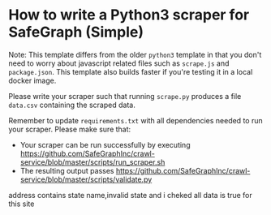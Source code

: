 # How to write a Python3 scraper for SafeGraph (Simple)

Note: This template differs from the older `python3` template in that you don't need to worry about javascript related files such as `scrape.js` and `package.json`. This template also builds faster if you're testing it in a local docker image.

Please write your scraper such that running `scrape.py` produces a file `data.csv` containing the scraped data.

Remember to update `requirements.txt` with all dependencies needed to run your scraper. 
Please make sure that:
* Your scraper can be run successfully by executing https://github.com/SafeGraphInc/crawl-service/blob/master/scripts/run_scraper.sh 
* The resulting output passes https://github.com/SafeGraphInc/crawl-service/blob/master/scripts/validate.py

address contains state name,invalid state and i cheked all data is true for this site
